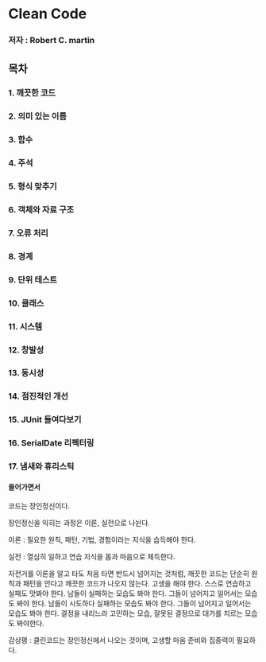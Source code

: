 # Clean Code

### 저자 : Robert C. martin

## 목차
### 1. 깨끗한 코드
### 2. 의미 있는 이름
### 3. 함수
### 4. 주석
### 5. 형식 맞추기
### 6. 객체와 자료 구조
### 7. 오류 처리
### 8. 경계
### 9. 단위 테스트
### 10. 클래스
### 11. 시스템
### 12. 창발성
### 13. 동시성
### 14. 점진적인 개선
### 15. JUnit 들여다보기
### 16. SerialDate 리펙터링
### 17. 냄새와 휴리스틱


#### 들어가면서
코드는 장인정신이다.

장인정신을 익히는 과정은 이론, 실전으로 나뉜다. 

이론 : 필요한 원칙, 패턴, 기법, 경험이라는 지식을 습득해야 한다.

실전 : 열심히 일하고 연습 지식을 몸과 마음으로 체득한다.


자전거를 이론을 알고 타도 처음 타면 반드시 넘어지는 것처럼,
깨끗한 코드는 단순히 원칙과 패턴을 안다고 깨끗한 코드가 나오지 않는다. 고생을 해야 한다.
스스로 연습하고 실패도 맛봐야 한다. 남들이 실패하는 모습도 봐야 한다. 그들이 넘어지고 일어서는 모습도 봐야 한다.
남들이 시도하다 실패하는 모습도 봐야 한다. 그들이 넘어지고 일어서는 모습도 봐야 한다. 결정을 내리느라 고민하는 모습, 
잘못된 결정으로 대가를 치르는 모습도 봐야한다.


감상평 : 클린코드는 장인정신에서 나오는 것이며, 고생할 마음 준비와 집중력이 필요하다.


